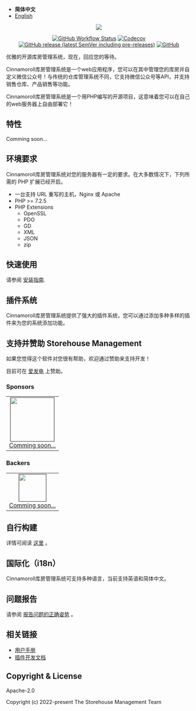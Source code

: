 - **简体中文**
- [English](./README.md)

<p align="center"><img src="https://user-images.githubusercontent.com/101342651/168995296-12e6367f-a93b-4ef1-ad4a-8cbc06905bfb.jpeg"></p>

<p align="center">
<a href="https://github.com/wms-community/storehouse-management-server/actions"><img alt="GitHub Workflow Status" src="https://img.shields.io/github/workflow/status/wms-community/storehouse-management-server/CI?style=flat-square"></a>
<a href="https://codecov.io/gh/wms-community/storehouse-management-server"><img alt="Codecov" src="https://img.shields.io/codecov/c/github/wms-community/storehouse-management-server?style=flat-square"></a>
<a href="https://github.com/bs-community/blessing-skin-server/releases"><img alt="GitHub release (latest SemVer including pre-releases)" src="https://img.shields.io/github/v/release/wms-community/storehouse-management-server?include_prereleases&style=flat-square"></a>
<a href="https://github.com/wms-community/storehouse-management-server/blob/master/LICENSE"><img alt="GitHub" src="https://img.shields.io/github/license/wms-community/storehouse-management-server?style=flat-square"></a>
</p>

优雅的开源库房管理系统，现在，回应您的等待。

Cinnamoroll库房管理系统是一个web应用程序，您可以在其中管理您的库房并自定义微信公众号！与传统的仓库管理系统不同，它支持微信公众号等API，并支持销售仓库、产品销售等功能。

Cinnamoroll库房管理系统是一个用PHP编写的开源项目，这意味着您可以在自己的web服务器上自由部署它！

## 特性

Comming soon...

## 环境要求

Cinnamoroll库房管理系统对您的服务器有一定的要求。在大多数情况下，下列所需的 PHP 扩展已经开启。

- 一台支持 URL 重写的主机，Nginx 或 Apache
- PHP >= 7.2.5
- PHP Extensions
  - OpenSSL
  - PDO
  - GD
  - XML
  - JSON
  - zip

## 快速使用

请参阅 [安装指南](https://wms.mojy.xyz/zh-cn/install.html).

## 插件系统

Cinnamoroll库房管理系统提供了强大的插件系统，您可以通过添加多种多样的插件来为您的系统添加功能。

## 支持并赞助 Storehouse Management

如果您觉得这个软件对您很有帮助，欢迎通过赞助来支持开发！

目前可在 [爱发电](https://afdian.net/@Cinnamoroll) 上赞助。

### Sponsors

<table>
  <tbody>
    <tr>
      <td align=center>
        <a href="">
          <img src="" width="120" height="120">
          <br>
          Comming soon...
        </a>
      </td>
      </tr>
    </tbody>
</table>

### Backers

<table>
  <tbody>
    <tr>
      <td align=center>
        <a href="">
          <img src="" width="75" height="75">
          <br>
          Comming soon...
        </a>
      </td>
      </tr>
    </tbody>
</table>

## 自行构建

详情可阅读 [这里](https://wms.mojy.xyz/zh-cn/build.html) 。

## 国际化（i18n）

Cinnamoroll库房管理系统可支持多种语言，当前支持英语和简体中文。

## 问题报告

请参阅 [报告问题的正确姿势](https://wms.mojy.xyz/zh-cn/report.html) 。

## 相关链接

- [用户手册](https://wms.mojy.xyz/zh-cn/)
- [插件开发文档](https://wms-plugin.mojy.xyz/zh-cn/)

## Copyright & License

Apache-2.0

Copyright (c) 2022-present The Storehouse Management Team
